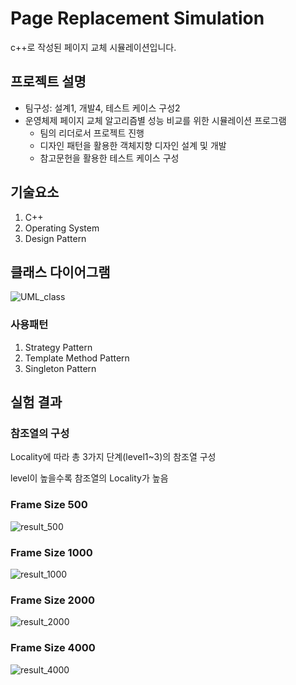 # Page Replacement Simulation

c++로 작성된 페이지 교체 시뮬레이션입니다.

## 프로젝트 설명

- 팀구성: 설계1, 개발4, 테스트 케이스 구성2
- 운영체제 페이지 교체 알고리즘별 성능 비교를 위한 시뮬레이션 프로그램
  - 팀의 리더로서 프로젝트 진행
  - 디자인 패턴을 활용한 객체지향 디자인 설계 및 개발
  - 참고문헌을 활용한 테스트 케이스 구성
  
## 기술요소

1. C++
2. Operating System
3. Design Pattern

## 클래스 다이어그램

![UML_class](./img/UML_class.png)

### 사용패턴

1. Strategy Pattern
2. Template Method Pattern
3. Singleton Pattern

## 실험 결과

### 참조열의 구성

Locality에 따라 총 3가지 단계(level1~3)의 참조열 구성

level이 높을수록 참조열의 Locality가 높음

### Frame Size 500

![result_500](./img/result_500.png)

### Frame Size 1000

![result_1000](./img/result_1000.png)

### Frame Size 2000

![result_2000](./img/result_2000.png)

### Frame Size 4000

![result_4000](./img/result_4000.png)

